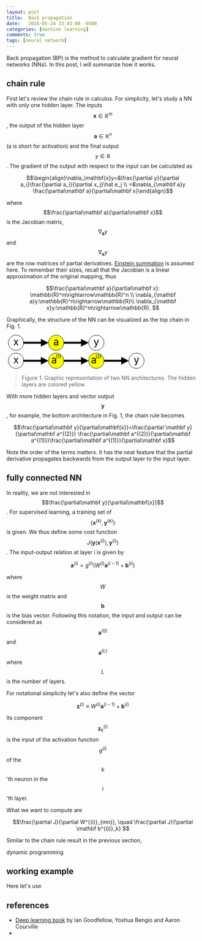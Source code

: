 ```yaml
---
layout: post
title:  Back propagation
date:   2016-05-24 23:43:08 -0500
categories: [machine learning]
comments: true
tags: [neural network]
---
```


Back propagation (BP) is the method to calculate gradient for 
neural networks (NNs).
In this post, I will summarize how it works.

## chain rule 

First let's review the chain rule in calculus. 
For simplicity, let's study a NN with only one hidden layer.
The inputs $$\mathbf x\in\mathbb{R}^m$$, the output of the hidden
layer $$\mathbf a\in\mathbb{R}^n$$ (a is short for activation) 
and the final output 
$$y\in\mathbb R$$. The gradient of the output with respect to the 
input can be calculated as

$$\begin{align}\nabla_\mathbf{x}y=&\frac{\partial y}{\partial a_i}\frac{\partial a_i}{\partial x_j}\hat e_j \\
=&\nabla_{\mathbf a}y \frac{\partial\mathbf a}{\partial\mathbf x}\end{align}$$

where $$\frac{\partial\mathbf a}{\partial\mathbf x}$$ is the 
Jacobian matrix, $$\nabla_{\mathbf a}y$$  and 
$$\nabla_{\mathbf x}y$$ are the row matrices of partial derivatives.
[Einstein summation](https://en.wikipedia.org/wiki/Einstein_notation)
is assumed here.
To remember their sizes, recall that the Jacobian is a linear 
approximation of the original mapping, thus 

$$\frac{\partial\mathbf a}{\partial\mathbf x}: \mathbb{R}^m\rightarrow\mathbb{R}^n \\  
\nabla_{\mathbf a}y:\mathbb{R}^n\rightarrow\mathbb{R}\\
\nabla_{\mathbf x}y:\mathbb{R}^m\rightarrow\mathbb{R}. $$

Graphically, the structure of the NN can be visualized as the top
chain in Fig. 1.

<svg width='500' height='90'> 
  <defs>
      <marker id="arrow" viewBox="0 -5 10 10" markerWidth="4" markerHeight="4" refx="5" refy="0" orient="auto" markerUnits="strokeWidth">
      <path d="M0,-5 L10,0 L0,5" />
      </marker>
  </defs>
<circle cx='25' cy='21' r='20' fill='white' stroke='black' /> 
    <text x='25' y='28' text-anchor='middle' font-size='26'> x </text>
    <line x1="44" y1="21" x2="100" y2="21" stroke="#000" stroke-width="5" marker-end="url(#arrow)" />
<circle cx='130' cy='21' r='20' fill='yellow' stroke='black' /> 
    <text x='130' y='28' text-anchor='middle' font-size='26'> a </text>
    <line x1="150" y1="21" x2="205" y2="21" stroke="#000" stroke-width="5" marker-end="url(#arrow)" />
<circle cx='235' cy='21' r='20' fill='white' stroke='black' /> 
    <text x='235' y='28' text-anchor='middle' font-size='26'> y </text>
<circle cx='25' cy='68' r='20' fill='white' stroke='black' /> 
    <text x='25' y='75' text-anchor='middle' font-size='26'> x </text>
    <line x1="44" y1="68" x2="100" y2="68" stroke="#000" stroke-width="5" marker-end="url(#arrow)" />
<circle cx='130' cy='68' r='20' fill='yellow' stroke='black' /> 
    <text x='130' y='75' text-anchor='middle' font-size='26'> a 
    <tspan dx='-10' dy='-14' font-size='12'> (1) </tspan> </text>
    <line x1="150" y1="68" x2="205" y2="68" stroke="#000" stroke-width="5" marker-end="url(#arrow)" />
<circle cx='235' cy='68' r='20' fill='yellow' stroke='black' /> 
    <text x='235' y='75' text-anchor='middle' font-size='26'> a 
    <tspan dx='-10' dy='-14' font-size='12'> (2) </tspan> </text>
    <line x1="255" y1="68" x2="310" y2="68" stroke="#000" stroke-width="5" marker-end="url(#arrow)" />
<circle cx='340' cy='68' r='20' fill='white' stroke='black' /> 
    <text x='340' y='75' text-anchor='middle' font-size='26'>y</text>
</svg>

> Figure 1. Graphic representation of two NN architectures.
The hidden layers are colored yellow.

With more hidden layers and vector output $$\mathbf y$$, 
for example, the bottom architecture in Fig. 1,
the chain rule becomes

$$\frac{\partial\mathbf y}{\partial\mathbf{x}}=\frac{\partial \mathbf y}{\partial\mathbf a^{(2)}} \frac{\partial\mathbf a^{(2)}}{\partial\mathbf a^{(1)}}\frac{\partial\mathbf a^{(1)}}{\partial\mathbf x}$$

Note the order of the terms matters.
It has the neat feature that the partial derivative propagates 
backwards from the output layer to the input layer.

## fully connected NN

In reality, we are not interested in $$\frac{\partial\mathbf y}{\partial\mathbf{x}}$$. For supervised learning, a training set of 
$$\{\mathbf x^{(k)}, \mathbf y^{(k)}\}$$ is given. 
We thus define some cost function $$J(\mathbf y(\mathbf x^{(i)}), \mathbf y^{(i)})$$.
The input-output relation at layer i is given by 

$$ \mathbf a^{(i)} = g^{(i)}(W^{(i)}\mathbf a^{(i-1)}+\mathbf b^{(i)})$$

where $$W$$ is the weight matrix and $$\mathbf b$$ is the bias vector.
Following this notation, the input and output can be considered as 
$$\mathbf a^{(0)}$$ and $$\mathbf a^{(L)}$$ where $$L$$ is the 
number of layers.

For notational simplicity let's also define the vector

$$\mathbf z^{(i)}\equiv W^{(i)}\mathbf a^{(i-1)}+\mathbf b^{(i)}$$

Its component $$\mathbf z^{(i)}_k$$ is the input of the activation
function $$g^{(i)}$$ of the $$k$$'th neuron in the $$i$$'th layer.

What we want to compute are 

$$\frac{\partial J}{\partial W^{(i)}_{mn}}, \quad 
\frac{\partial J}{\partial \mathbf b^{(i)}_k} $$

Similar to the chain rule result in the previous section, 


dynamic programming

## working example

Here let's use 

## references

* [Deep learning book][2] by Ian Goodfellow, Yoshua Bengio and Aaron Courville
* 

[2]: http://www.deeplearningbook.org/
